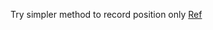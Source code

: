 Try simpler method to record position only [Ref](https://blog.csdn.net/qq508618087/article/details/50336795)
